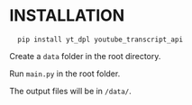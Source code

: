 # INSTALLATION
```
  pip install yt_dpl youtube_transcript_api
```
Create a ```data``` folder in the root directory.

Run ```main.py``` in the root folder.

The output files will be in ```/data/```.
